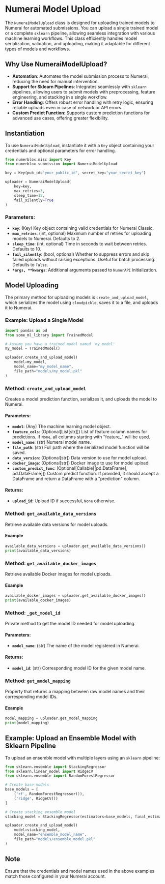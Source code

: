 # Numerai Model Upload

The `NumeraiModelUpload` class is designed for uploading trained models to Numerai for automated submissions. You can upload a single trained model or a complete `sklearn` pipeline, allowing seamless integration with various machine learning workflows. This class efficiently handles model serialization, validation, and uploading, making it adaptable for different types of models and workflows.

## Why Use NumeraiModelUpload?

- **Automation**: Automates the model submission process to Numerai, reducing the need for manual intervention.
- **Support for Sklearn Pipelines**: Integrates seamlessly with `sklearn` pipelines, allowing users to submit models with preprocessing, feature engineering, and stacking in a single workflow.
- **Error Handling**: Offers robust error handling with retry logic, ensuring reliable uploads even in case of network or API errors.
- **Custom Predict Function**: Supports custom prediction functions for advanced use cases, offering greater flexibility.

## Instantiation

To use `NumeraiModelUpload`, instantiate it with a `Key` object containing your credentials and optional parameters for error handling.

```python
from numerblox.misc import Key
from numerblox.submission import NumeraiModelUpload

key = Key(pub_id="your_public_id", secret_key="your_secret_key")

uploader = NumeraiModelUpload(
    key=key,
    max_retries=3,
    sleep_time=15,
    fail_silently=True
)
```

### Parameters:

- **`key`**: (Key) Key object containing valid credentials for Numerai Classic.
- **`max_retries`**: (int, optional) Maximum number of retries for uploading models to Numerai. Defaults to 2.
- **`sleep_time`**: (int, optional) Time in seconds to wait between retries. Defaults to 10.
- **`fail_silently`**: (bool, optional) Whether to suppress errors and skip failed uploads without raising exceptions. Useful for batch processing. Defaults to `False`.
- **`*args, **kwargs`**: Additional arguments passed to `NumerAPI` initialization.

## Model Uploading

The primary method for uploading models is `create_and_upload_model`, which serializes the model using `cloudpickle`, saves it to a file, and uploads it to Numerai.

### Example: Upload a Single Model

```python
import pandas as pd
from some_ml_library import TrainedModel

# Assume you have a trained model named 'my_model'
my_model = TrainedModel()

uploader.create_and_upload_model(
    model=my_model,
    model_name="my_model_name",
    file_path="models/my_model.pkl"
)
```

### Method: `create_and_upload_model`

Creates a model prediction function, serializes it, and uploads the model to Numerai.

#### Parameters:

- **`model`**: (Any) The machine learning model object.
- **`feature_cols`**: (Optional[List[str]]) List of feature column names for predictions. If `None`, all columns starting with "feature_" will be used.
- **`model_name`**: (str) Numerai model name.
- **`file_path`**: (str) Full path where the serialized model function will be saved.
- **`data_version`**: (Optional[str]) Data version to use for model upload.
- **`docker_image`**: (Optional[str]) Docker image to use for model upload.
- **`custom_predict_func`**: (Optional[Callable[[pd.DataFrame], pd.DataFrame]]) Custom predict function. If provided, it should accept a DataFrame and return a DataFrame with a "prediction" column.

#### Returns:

- **`upload_id`**: Upload ID if successful, `None` otherwise.

### Method: `get_available_data_versions`

Retrieve available data versions for model uploads.

#### Example

```python
available_data_versions = uploader.get_available_data_versions()
print(available_data_versions)
```

### Method: `get_available_docker_images`

Retrieve available Docker images for model uploads.

#### Example

```python
available_docker_images = uploader.get_available_docker_images()
print(available_docker_images)
```

### Method: `_get_model_id`

Private method to get the model ID needed for model uploading.

#### Parameters:

- **`model_name`**: (str) The name of the model registered in Numerai.

#### Returns:

- **`model_id`**: (str) Corresponding model ID for the given model name.

### Method: `get_model_mapping`

Property that returns a mapping between raw model names and their corresponding model IDs.

#### Example

```python
model_mapping = uploader.get_model_mapping
print(model_mapping)
```

## Example: Upload an Ensemble Model with Sklearn Pipeline

To upload an ensemble model with multiple layers using an `sklearn` pipeline:

```python
from sklearn.ensemble import StackingRegressor
from sklearn.linear_model import RidgeCV
from sklearn.ensemble import RandomForestRegressor

# Create base models
base_models = [
    ('rf', RandomForestRegressor()),
    ('ridge', RidgeCV())
]

# Create stacking ensemble model
stacking_model = StackingRegressor(estimators=base_models, final_estimator=RandomForestRegressor())

uploader.create_and_upload_model(
    model=stacking_model,
    model_name="ensemble_model_name",
    file_path="models/ensemble_model.pkl"
)
```

## Note

Ensure that the credentials and model names used in the above examples match those configured in your Numerai account.